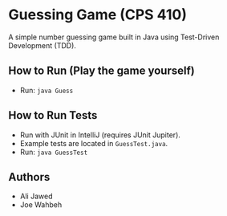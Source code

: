 # Guessing Game (CPS 410)

A simple number guessing game built in Java using Test-Driven Development (TDD).

## How to Run (Play the game yourself)
- Run: `java Guess`

## How to Run Tests
- Run with JUnit in IntelliJ (requires JUnit Jupiter).
- Example tests are located in `GuessTest.java`.
- Run: `java GuessTest`

## Authors
- Ali Jawed
- Joe Wahbeh
